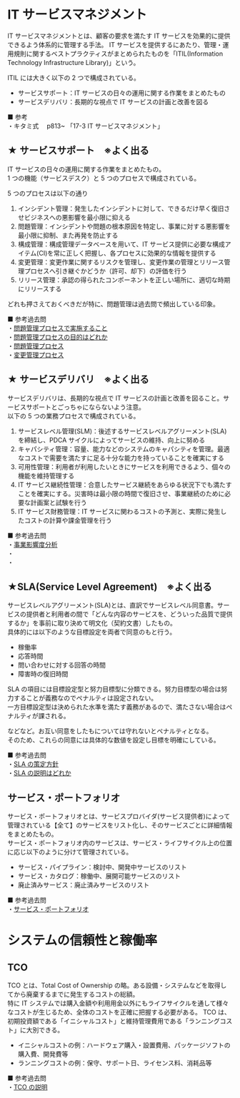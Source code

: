# IT サービスマネジメント

IT サービスマネジメントとは、顧客の要求を満たす IT サービスを効果的に提供できるよう体系的に管理する手法。
IT サービスを提供するにあたり、管理・運用規則に関するベストプラクティスがまとめられたものを「ITIL(Information Technology Infrastructure Library)」という。

ITIL には大きく以下の 2 つで構成されている。

- サービスサポート：IT サービスの日々の運用に関する作業をまとめたもの
- サービスデリバリ：長期的な視点で IT サービスの計画と改善を図る

■ 参考  
・キタミ式　 p813~ 「17-3 IT サービスマネジメント」

## ★ サービスサポート　※よく出る

IT サービスの日々の運用に関する作業をまとめたもの。  
1 つの機能（サービスデスク）と 5 つのプロセスで構成されている。

5 つのプロセスは以下の通り

1. インシデント管理：発生したインシデントに対して、できるだけ早く復旧させビジネスへの悪影響を最小限に抑える
2. 問題管理：インシデントや問題の根本原因を特定し、事業に対する悪影響を最小限に抑制、また再発を防止する
3. 構成管理：構成管理データベースを用いて、IT サービス提供に必要な構成アイテム(CI)を常に正しく把握し、各プロセスに効果的な情報を提供する
4. 変更管理：変更作業に関するリスクを管理し、変更作業の管理とリリース管理プロセスへ引き継ぐかどうか（許可、却下）の評価を行う
5. リリース管理：承認の得られたコンポーネントを正しい場所に、適切な時期にリリースする

どれも押さえておくべきだが特に、問題管理は過去問で頻出している印象。

■ 参考過去問  
・[問題管理プロセスで実施すること](https://www.ap-siken.com/kakomon/31_haru/q54.html)  
・[問題管理プロセスの目的はどれか](https://www.ap-siken.com/kakomon/04_aki/q55.html)  
・[問題管理プロセス](https://www.ap-siken.com/kakomon/20_haru/q49.html)  
・[変更管理プロセス](https://www.ap-siken.com/kakomon/23_aki/q55.html)

## ★ サービスデリバリ　※よく出る

サービスデリバリは、長期的な視点で IT サービスの計画と改善を図ること。サービスサポートとごっちゃにならないよう注意。  
以下の 5 つの業務プロセスで構成されている。

1. サービスレベル管理(SLM)：後述するサービスレベルアグリーメント(SLA)を締結し、PDCA サイクルによってサービスの維持、向上に努める
2. キャパシティ管理：容量、能力などのシステムのキャパシティを管理。最適なコストで需要を満たすに足る十分な能力を持っていることを確実にする
3. 可用性管理：利用者が利用したいときにサービスを利用できるよう、個々の機能を維持管理する
4. IT サービス継続性管理：合意したサービス継続をあらゆる状況下でも満たすことを確実にする。災害時は最小限の時間で復旧させ、事業継続のために必要な計画案と試験を行う
5. IT サービス財務管理：IT サービスに関わるコストの予測と、実際に発生したコストの計算や課金管理を行う

■ 参考過去問  
・[事業影響度分析](https://www.ap-siken.com/kakomon/28_aki/q56.html)  
・[]()  
・[]()

## ★SLA(Service Level Agreement)　※よく出る

サービスレベルアグリーメント(SLA)とは、直訳でサービスレベル同意書。サービスの提供者と利用者の間で「どんな内容のサービスを、どういった品質で提供するか」を事前に取り決めて明文化（契約文書）したもの。  
具体的には以下のような目標設定を両者で同意のもと行う。

- 稼働率
- 応答時間
- 問い合わせに対する回答の時間
- 障害時の復旧時間

SLA の項目には目標設定型と努力目標型に分類できる。努力目標型の場合は努力することが義務なのでペナルティは設定されない。  
一方目標設定型は決められた水準を満たす義務があるので、満たさない場合はペナルティが課される。

などなど。お互い同意をしたもについては守れないとペナルティとなる。  
そのため、これらの同意には具体的な数値を設定し目標を明確にしている。

■ 参考過去問  
・[SLA の策定方針](https://www.ap-siken.com/kakomon/23_aki/q54.html)  
・[SLA の説明はどれか](https://www.ap-siken.com/kakomon/18_aki/q49.html)

## サービス・ポートフォリオ

サービス・ポートフォリオとは、サービスプロバイダ(サービス提供者)によって管理されている【全て】のサービスをリスト化し、そのサービスごとに詳細情報をまとめたもの。  
サービス・ポートフォリオ内のサービスは、サービス・ライフサイクル上の位置に応じ以下のように分けて管理されている。

- サービス・パイプライン：検討中、開発中サービスのリスト
- サービス・カタログ：稼働中、展開可能サービスのリスト
- 廃止済みサービス：廃止済みサービスのリスト

■ 参考過去問  
・[サービス・ポートフォリオ](https://www.ap-siken.com/kakomon/03_haru/q56.html)

# システムの信頼性と稼働率

## TCO

TCO とは、Total Cost of Ownership の略。ある設備・システムなどを取得してから廃棄するまでに発生するコストの総額。  
特に IT システムでは購入金額や利用用金以外にもライフサイクルを通して様々なコストが生じるため、全体のコストを正確に把握する必要がある。
TCO は、初期投資額である「イニシャルコスト」と維持管理費用である「ランニングコスト」に大別できる。

- イニシャルコストの例：ハードウェア購入・設置費用、パッケージソフトの購入費、開発費等
- ランニングコストの例：保守、サポート日、ライセンス料、消耗品等

■ 参考過去問  
・[TCO の説明](https://www.ap-siken.com/kakomon/23_aki/q56.html)
